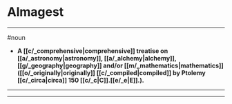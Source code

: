 # Almagest
---
#noun
- **A [[c/_comprehensive|comprehensive]] treatise on [[a/_astronomy|astronomy]], [[a/_alchemy|alchemy]], [[g/_geography|geography]] and/or [[m/_mathematics|mathematics]] ([[o/_originally|originally]] [[c/_compiled|compiled]] by Ptolemy [[c/_circa|circa]] 150 [[c/_c|C]].[[e/_e|E]].).**
---
---
